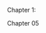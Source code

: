 Chapter 1: 
  <!-- Read about Async Enumerable in .NET 3.0 : https://docs.microsoft.com/en-us/archive/msdn-magazine/2019/november/csharp-iterating-with-async-enumerables-in-csharp-8 -->

  
  Chapter 05
  <!-- 5. How to Serialize interfaces to restore classes
6. Unit Test vs Integration Test vs Component Test vs System Test vs Load Test
7. ArrangeActAssert vs GivenWhenThen
- Unit Testing and the Arrange, Act, and Assert (AAA) Pattern - https://medium.com/@pjbgf/title-testing-code-ocd-and-the-aaa-pattern-df453975ab80
- GivenWhenThen - https://martinfowler.com/bliki/GivenWhenThen.html

7. Mock vs Fakes vs Stubs: https://martinfowler.com/articles/mocksArentStubs.html -->


